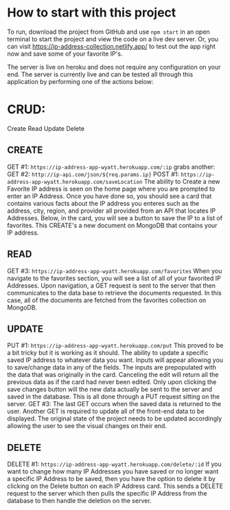 # How to start with this project
To run, download the project from GitHub and use `npm start` in an open terminal to start the project and view the code on a live dev server. Or, you can visit https://ip-address-collection.netlify.app/ to test out the app right now and save some of your favorite IP's.

The server is live on heroku and does not require any configuration on your end. The server is currently live and can be tested all through this application by performing one of the actions below:

# CRUD:
Create Read Update Delete

## CREATE
GET #1: `https://ip-address-app-wyatt.herokuapp.com/:ip` grabs another: 
GET #2: `http://ip-api.com/json/${req.params.ip}`
POST #1: `https://ip-address-app-wyatt.herokuapp.com/saveLocation`
The ability to Create a new Favorite IP address is seen on the home page where you are prompted to enter an IP Address. Once you have done so, you should see a card that contains various facts about the IP address you enteres such as the address, city, region, and provider all provided from an API that locates IP Addresses. Below, in the card, you will see a button to save the IP to a list of favorites. This CREATE's a new document on MongoDB that contains your IP address.

## READ
GET #3: `https://ip-address-app-wyatt.herokuapp.com/favorites`
When you navigate to the favorites section, you will see a list of all of your favorited IP Addresses. Upon navigation, a GET request is sent to the server that then communicates to the data base to retrieve the documents requested. In this case, all of the documents are fetched from the favorites collection on MongoDB.

## UPDATE
PUT #1: `https://ip-address-app-wyatt.herokuapp.com/put`
This proved to be a bit tricky but it is working as it should. The ability to update a specific saved IP address to whatever data you want. Inputs will appear allowing you to save/change data in any of the fields. The inputs are prepopulated with the data that was originally in the card. Canceling the edit will return all the previous data as if the card had never been edited. Only upon clicking the save changes button will the new data actually be sent to the server and saved in the database. This is all done through a PUT request sitting on the server.
GET #3:
The last GET occurs when the saved data is returned to the user. Another GET is required to update all of the front-end data to be displayed. The original state of the project needs to be updated accordingly allowing the user to see the visual changes on their end. 

## DELETE
DELETE #1: `https://ip-address-app-wyatt.herokuapp.com/delete/:id`
If you want to change how many IP Addresses you have saved or no longer want a specific IP Address to be saved, then you have the option to delete it by clicking on the Delete button on each IP Address card. This sends a DELETE request to the server which then pulls the specific IP Address from the database to then handle the deletion on the server.

